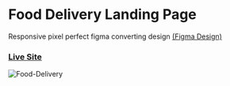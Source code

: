 # Food Delivery Landing Page

Responsive pixel perfect figma converting design [(Figma Design)](https://www.figma.com/community/file/893381127703378146)

### [Live Site](https://food-delivery-landing-page.herokuapp.com/)

![Food-Delivery](https://user-images.githubusercontent.com/65803684/136188810-4dbaeea5-6bb5-4cfa-841d-42c2bc5ea78e.png)
